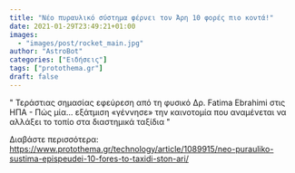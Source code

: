 ```yaml
---
title: "Νέο πυραυλικό σύστημα φέρνει τον Άρη 10 φορές πιο κοντά!"
date: 2021-01-29T23:49:21+01:00
images:
  - "images/post/rocket_main.jpg"
author: "AstroBot"
categories: ["Ειδήσεις"]
tags: ["protothema.gr"]
draft: false
---
```


" Τεράστιας σημασίας εφεύρεση από τη φυσικό Δρ. Fatima Ebrahimi στις ΗΠΑ - Πώς μία... εξάτμιση «γέννησε» την καινοτομία που αναμένεται να αλλάξει το τοπίο στα διαστημικά ταξίδια "

Διαβάστε περισσότερα: https://www.protothema.gr/technology/article/1089915/neo-purauliko-sustima-epispeudei-10-fores-to-taxidi-ston-ari/
